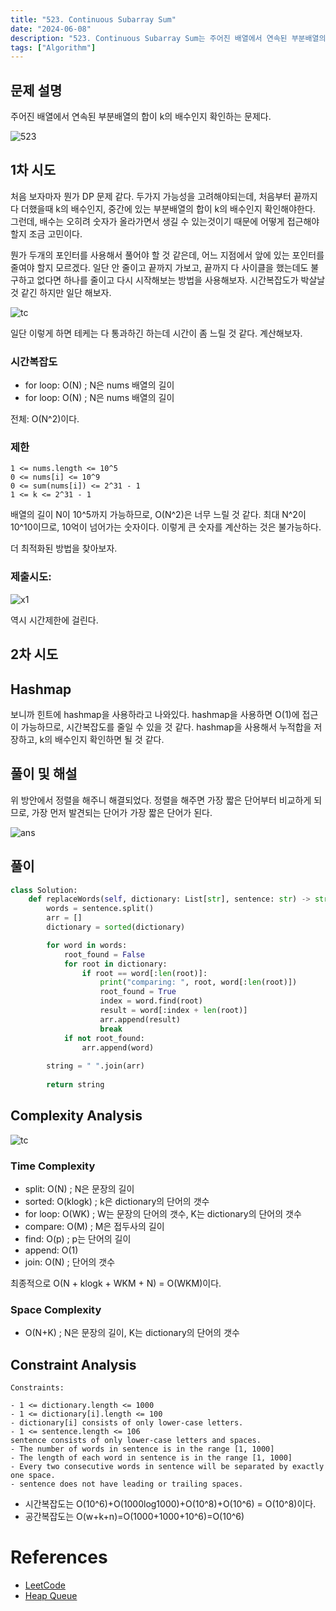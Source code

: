 ```yaml
---
title: "523. Continuous Subarray Sum"
date: "2024-06-08"
description: "523. Continuous Subarray Sum는 주어진 배열에서 연속된 부분배열의 합이 k의 배수인지 확인하는 문제다."
tags: ["Algorithm"]
---
```


## 문제 설명
주어진 배열에서 연속된 부분배열의 합이 k의 배수인지 확인하는 문제다.

![523](../../../images/LEET/523/523.png)

## 1차 시도
처음 보자마자 뭔가 DP 문제 같다. 두가지 가능성을 고려해야되는데, 처음부터 끝까지 다 더했을때 k의 배수인지, 중간에 있는 부분배열의 합이 k의 배수인지 확인해야한다. 그런데, 배수는 오히려 숫자가 올라가면서 생길 수 있는것이기 때문에 어떻게 접근해야 할지 조금 고민이다. 

뭔가 두개의 포인터를 사용해서 풀어야 할 것 같은데, 어느 지점에서 앞에 있는 포인터를 줄여야 할지 모르겠다. 일단 안 줄이고 끝까지 가보고, 끝까지 다 사이클을 했는데도 불구하고 없다면 하나를 줄이고 다시 시작해보는 방법을 사용해보자. 시간복잡도가 박살날것 같긴 하지만 일단 해보자.

![tc](../../../images/LEET/523/tc.png)

일단 이렇게 하면 테케는 다 통과하긴 하는데 시간이 좀 느릴 것 같다. 계산해보자.

### 시간복잡도
- for loop: O(N) ; N은 nums 배열의 길이
- for loop: O(N) ; N은 nums 배열의 길이

전체: O(N^2)이다.

### 제한
```
1 <= nums.length <= 10^5
0 <= nums[i] <= 10^9
0 <= sum(nums[i]) <= 2^31 - 1
1 <= k <= 2^31 - 1
```

배열의 길이 N이 10^5까지 가능하므로, O(N^2)은 너무 느릴 것 같다. 최대 N^2이 10^10이므로, 10억이 넘어가는 숫자이다. 이렇게 큰 숫자를 계산하는 것은 불가능하다.

더 최적화된 방법을 찾아보자.

### 제출시도:
![x1](../../../images/LEET/523/x1.png)  

역시 시간제한에 걸린다.

## 2차 시도
## Hashmap
보니까 힌트에 hashmap을 사용하라고 나와있다. hashmap을 사용하면 O(1)에 접근이 가능하므로, 시간복잡도를 줄일 수 있을 것 같다. hashmap을 사용해서 누적합을 저장하고, k의 배수인지 확인하면 될 것 같다.



## 풀이 및 해설
위 방안에서 정렬을 해주니 해결되었다. 정렬을 해주면 가장 짧은 단어부터 비교하게 되므로, 가장 먼저 발견되는 단어가 가장 짧은 단어가 된다.

![ans](../../../images/LEET/2500/2500.png)


## 풀이
```python
class Solution:
    def replaceWords(self, dictionary: List[str], sentence: str) -> str:
        words = sentence.split()
        arr = []
        dictionary = sorted(dictionary)

        for word in words:
            root_found = False
            for root in dictionary:
                if root == word[:len(root)]:
                    print("comparing: ", root, word[:len(root)])
                    root_found = True
                    index = word.find(root)
                    result = word[:index + len(root)]
                    arr.append(result)
                    break
            if not root_found:
                arr.append(word)
        
        string = " ".join(arr)
        
        return string
```

## Complexity Analysis
![tc](../../../images/LEET/648/tc.png)

### Time Complexity
- split: O(N) ; N은 문장의 길이
- sorted: O(klogk) ; k은 dictionary의 단어의 갯수
- for loop: O(WK) ; W는 문장의 단어의 갯수, K는 dictionary의 단어의 갯수
- compare: O(M) ; M은 접두사의 길이
- find: O(p) ; p는 단어의 길이
- append: O(1)
- join: O(N) ; 단어의 갯수

최종적으로 O(N + klogk + WKM + N) = O(WKM)이다.

### Space Complexity
- O(N+K) ; N은 문장의 길이, K는 dictionary의 단어의 갯수

## Constraint Analysis
```
Constraints:

- 1 <= dictionary.length <= 1000
- 1 <= dictionary[i].length <= 100
- dictionary[i] consists of only lower-case letters.
- 1 <= sentence.length <= 106
sentence consists of only lower-case letters and spaces.
- The number of words in sentence is in the range [1, 1000]
- The length of each word in sentence is in the range [1, 1000]
- Every two consecutive words in sentence will be separated by exactly one space.
- sentence does not have leading or trailing spaces.
```

- 시간복잡도는 O(10^6)+O(1000log1000)+O(10^8)+O(10^6) = O(10^8)이다.
- 공간복잡도는 O(w+k+n)=O(1000+1000+10^6)=O(10^6)

# References
- [LeetCode](https://leetcode.com/problems/replace-words)
- [Heap Queue](https://docs.python.org/3/library/heapq.html)

